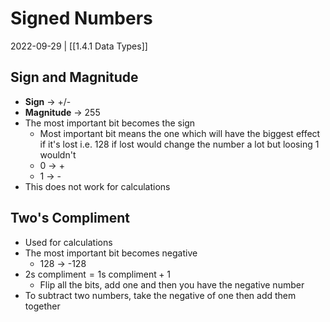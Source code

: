 # Signed Numbers
2022-09-29 | [[1.4.1 Data Types]]

## Sign and Magnitude
- **Sign** -> +/-
- **Magnitude** -> 255
- The most important bit becomes the sign 
	- Most important bit means the one which will have the biggest effect if it's lost i.e. 128 if lost would change the number a lot but loosing 1 wouldn't
	- 0 -> +
	- 1 -> -
- This does not work for calculations

## Two's Compliment
- Used for calculations
- The most important bit becomes negative
	- 128 -> -128
- $\text{2s compliment} = \text{1s compliment} + 1$
	- Flip all the bits, add one and then you have the negative number
- To subtract two numbers, take the negative of one then add them together